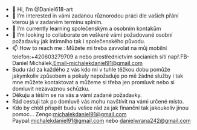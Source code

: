 - 👋 Hi, I’m @Daniel618-art
- 👀 I’m interested in vámi zadanou různorodou práci dle vašich přání kterou já v zadaném termínu splním.
- 🌱 I’m currently learning společenským a osobním kontakům
- 💞️ I’m looking to collaborate on veškeré vámi požadované osobní požadavky jak intimního  tak i společenského původu.
- 📫 How to reach me : Můžete mi treba zavvolat na můj mobilní telefon:+420603279709 a nebo prostřednictvím socianich sítí např.FB-Daniel Michálek,Email-michalekdaniel91@gmail.com
- Budu rád za každého z vás kdo mi v tuhle těžkou dobu pomůže jakymkoliv způsobem a pokuly nepožaduje po mě  žádné služby i tak mne můžete kontaktovat a můžeme si třeba jen promluvit nebo si domluvit nezavaznou schůzku.
- Děkuju a těším se na vás a vámi zadané požadavky. 
- Rád cestuji tak po domluvě vás mohu navštívit na vámi určené místo. 
- Kdo by chtěl přispět budu velice rád za jak finanční tak jakoukoliv jinou pomoc... Zengo:michalekdaniel91@gmail.com Paypal:michalekdaniel91@gmail.com nebo danielwrana242@gmail.com


<!---
Daniel618-art/Daniel618-art is a ✨ special ✨ repository because its `README.md` (this file) appears on your GitHub profile.
You can click the Preview link to take a look at your changes.
--->

